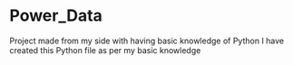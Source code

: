 # Power_Data
Project made from my side with having basic knowledge of Python 
I have created this Python file as per my basic knowledge 
